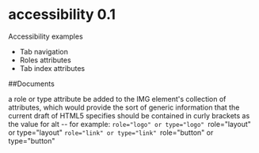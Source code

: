 # accessibility 0.1
Accessibility examples

<ul>
<li>Tab navigation</li>
<li>Roles attributes</li>
<li>Tab index attributes</li>
</ul>

##Documents

a role or type attribute be added to the IMG element's collection of attributes, which would provide the sort of generic information that the current draft of HTML5 specifies should be contained in curly brackets as the value for alt -- for example:
`role="logo" or type="logo"
`role="layout" or type="layout"
`role="link" or type="link"
`role="button" or type="button"
